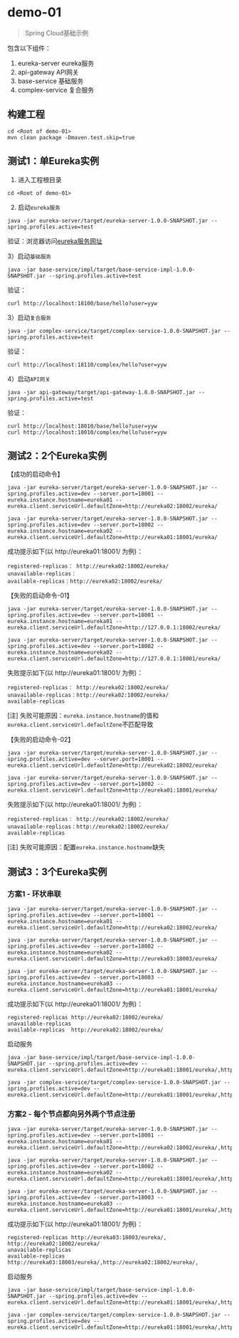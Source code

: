 demo-01
=======

> Spring Cloud基础示例

包含以下组件：

1. eureka-server eureka服务
2. api-gateway API网关
3. base-service 基础服务
4. complex-service 复合服务

## 构建工程

```
cd <Root of demo-01>
mvn clean package -Dmaven.test.skip=true
```

## 测试1：单Eureka实例

1) 进入工程根目录

```
cd <Root of demo-01>
```

2) 启动`eureka服务`
```
java -jar eureka-server/target/eureka-server-1.0.0-SNAPSHOT.jar --spring.profiles.active=test
```

验证：浏览器访问[eureka服务网址](http://localhost:18000/)

3）启动`基础服务`

```
java -jar base-service/impl/target/base-service-impl-1.0.0-SNAPSHOT.jar --spring.profiles.active=test
```

验证：

```
curl http://localhost:18100/base/hello?user=yyw
```


3）启动`复合服务`

```
java -jar complex-service/target/complex-service-1.0.0-SNAPSHOT.jar --spring.profiles.active=test
```

验证：

```
curl http://localhost:18110/complex/hello?user=yyw
```

4）启动`API网关`

```
java -jar api-gateway/target/api-gateway-1.0.0-SNAPSHOT.jar --spring.profiles.active=test
```

验证：

```
curl http://localhost:18010/base/hello?user=yyw
curl http://localhost:18010/complex/hello?user=yyw
```

## 测试2：2个Eureka实例

【成功的启动命令】
```
java -jar eureka-server/target/eureka-server-1.0.0-SNAPSHOT.jar --spring.profiles.active=dev --server.port=18001 --eureka.instance.hostname=eureka01 --eureka.client.serviceUrl.defaultZone=http://eureka02:18002/eureka/

java -jar eureka-server/target/eureka-server-1.0.0-SNAPSHOT.jar --spring.profiles.active=dev --server.port=18002 --eureka.instance.hostname=eureka02 --eureka.client.serviceUrl.defaultZone=http://eureka01:18001/eureka/
```

成功提示如下(以 http://eureka01:18001/ 为例)：
```
registered-replicas： http://eureka02:18002/eureka/
unavailable-replicas：
available-replicas：http://eureka02:18002/eureka/
```

【失败的启动命令-01】
```
java -jar eureka-server/target/eureka-server-1.0.0-SNAPSHOT.jar --spring.profiles.active=dev --server.port=18001 --eureka.instance.hostname=eureka01 --eureka.client.serviceUrl.defaultZone=http://127.0.0.1:18002/eureka/

java -jar eureka-server/target/eureka-server-1.0.0-SNAPSHOT.jar --spring.profiles.active=dev --server.port=18002 --eureka.instance.hostname=eureka02 --eureka.client.serviceUrl.defaultZone=http://127.0.0.1:18001/eureka/
```

失败提示如下(以 http://eureka01:18001/ 为例)：
```
registered-replicas： http://eureka02:18002/eureka/
unavailable-replicas：http://eureka02:18002/eureka/
available-replicas
```

[注] 失败可能原因：`eureka.instance.hostname`的值和`eureka.client.serviceUrl.defaultZone`不匹配导致

【失败的启动命令-02】

```
java -jar eureka-server/target/eureka-server-1.0.0-SNAPSHOT.jar --spring.profiles.active=dev --server.port=18001 --eureka.client.serviceUrl.defaultZone=http://eureka02:18002/eureka/

java -jar eureka-server/target/eureka-server-1.0.0-SNAPSHOT.jar --spring.profiles.active=dev --server.port=18002 --eureka.client.serviceUrl.defaultZone=http://eureka01:18001/eureka/
```

失败提示如下(以 http://eureka01:18001/ 为例)：
```
registered-replicas： http://eureka02:18002/eureka/
unavailable-replicas：http://eureka02:18002/eureka/
available-replicas
```

[注] 失败可能原因：配置`eureka.instance.hostname`缺失

## 测试3：3个Eureka实例

### 方案1 - 环状串联

```
java -jar eureka-server/target/eureka-server-1.0.0-SNAPSHOT.jar --spring.profiles.active=dev --server.port=18001 --eureka.instance.hostname=eureka01 --eureka.client.serviceUrl.defaultZone=http://eureka02:18002/eureka/

java -jar eureka-server/target/eureka-server-1.0.0-SNAPSHOT.jar --spring.profiles.active=dev --server.port=18002 --eureka.instance.hostname=eureka02 --eureka.client.serviceUrl.defaultZone=http://eureka03:18003/eureka/

java -jar eureka-server/target/eureka-server-1.0.0-SNAPSHOT.jar --spring.profiles.active=dev --server.port=18003 --eureka.instance.hostname=eureka03 --eureka.client.serviceUrl.defaultZone=http://eureka01:18001/eureka/
```

成功提示如下(以 http://eureka01:18001/ 为例)：
```
registered-replicas http://eureka02:18002/eureka/
unavailable-replicas  
available-replicas  http://eureka02:18002/eureka/
```

启动服务
```
java -jar base-service/impl/target/base-service-impl-1.0.0-SNAPSHOT.jar --spring.profiles.active=dev --eureka.client.serviceUrl.defaultZone=http://eureka01:18001/eureka/,http://eureka02:18002/eureka/,http://eureka03:18003/eureka/

java -jar complex-service/target/complex-service-1.0.0-SNAPSHOT.jar --spring.profiles.active=dev --eureka.client.serviceUrl.defaultZone=http://eureka01:18001/eureka/,http://eureka02:18002/eureka/,http://eureka03:18003/eureka/
```

### 方案2 - 每个节点都向另外两个节点注册

```
java -jar eureka-server/target/eureka-server-1.0.0-SNAPSHOT.jar --spring.profiles.active=dev --server.port=18001 --eureka.instance.hostname=eureka01 --eureka.client.serviceUrl.defaultZone=http://eureka02:18002/eureka/,http://eureka03:18003/eureka/

java -jar eureka-server/target/eureka-server-1.0.0-SNAPSHOT.jar --spring.profiles.active=dev --server.port=18002 --eureka.instance.hostname=eureka02 --eureka.client.serviceUrl.defaultZone=http://eureka01:18001/eureka/,http://eureka03:18003/eureka/

java -jar eureka-server/target/eureka-server-1.0.0-SNAPSHOT.jar --spring.profiles.active=dev --server.port=18003 --eureka.instance.hostname=eureka03 --eureka.client.serviceUrl.defaultZone=http://eureka01:18001/eureka/,http://eureka02:18002/eureka/
```

成功提示如下(以 http://eureka01:18001/ 为例)：
```
registered-replicas http://eureka03:18003/eureka/, http://eureka02:18002/eureka/
unavailable-replicas  
available-replicas  http://eureka03:18003/eureka/,http://eureka02:18002/eureka/,
```

启动服务
```
java -jar base-service/impl/target/base-service-impl-1.0.0-SNAPSHOT.jar --spring.profiles.active=dev --eureka.client.serviceUrl.defaultZone=http://eureka01:18001/eureka/,http://eureka02:18002/eureka/,http://eureka03:18003/eureka/

java -jar complex-service/target/complex-service-1.0.0-SNAPSHOT.jar --spring.profiles.active=dev --eureka.client.serviceUrl.defaultZone=http://eureka01:18001/eureka/,http://eureka02:18002/eureka/,http://eureka03:18003/eureka/
```
